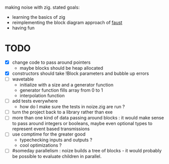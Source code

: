 making noise with zig. stated goals:

- learning the basics of zig
- reimplementing the block diagram approach of [faust](https://faust.grame.fr/)
- having fun

# TODO

- [x] change code to pass around pointers
  - maybe blocks should be heap allocated
- [x] constructors should take !Block parameters and bubble up errors
- [ ] wavetable
  - initialize with a size and a generator function
  - generator function fills array from 0 to 1
  - interpolation function
- [ ] add tests everywhere
  - how do I make sure the tests in noize.zig are run ?
- [ ] turn the project back to a library rather than exe
- [ ] more than one kind of data passing around blocks : it would make sense to pass around integers or booleans, maybe even optional types to represent event based transmissions
- [ ] use comptime for the greater good
  - typechecking inputs and outputs ?
  - cool optimizations ?
- [ ] #someday parallelism : noize builds a tree of blocks - it would probably be possible to evaluate children in parallel.
